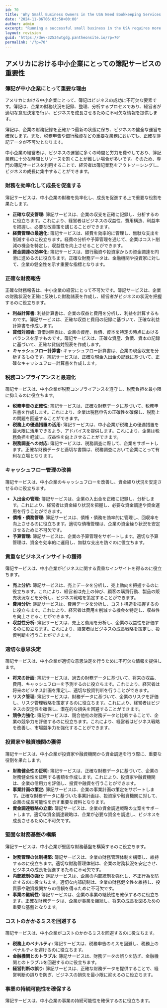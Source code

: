 ```yaml
---
id: 70
title: 'Why Small Business Owners in the USA Need Bookkeeping Services'
date: '2024-11-06T06:03:58+00:00'
author: admin
excerpt: "Running a successful small business in the USA requires more than just passion.  Learn why hiring a bookkeeping service is essential for financial clarity, accurate record keeping, and tax compliance.  [CONTENT]\n"
layout: revision
guid: 'https://dev-32534wtgdg.pantheonsite.io/?p=70'
permalink: '/?p=70'
---
```


## アメリカにおける中小企業にとっての簿記サービスの重要性

### 簿記が中小企業にとって重要な理由

アメリカにおける中小企業にとって、簿記はビジネスの成功に不可欠な要素です。簿記は、企業の財務状況を記録、整理、分析するプロセスであり、経営者が適切な意思決定を行い、ビジネスを成長させるために不可欠な情報を提供します。

簿記は、企業の財務記録を正確かつ最新の状態に保ち、ビジネスの健全な運営を確保します。また、税務申告や銀行融資などの重要な業務においても、正確な簿記データが不可欠となります。

中小企業の経営者は、ビジネスの運営に多くの時間と労力を費やしており、簿記業務に十分な時間とリソースを割くことが難しい場合が多いです。そのため、専門の簿記サービスを利用することで、経営者は簿記業務をアウトソーシングし、ビジネスの成長に集中することができます。

### 財務を効率化して成長を促進する

簿記サービスは、中小企業の財務を効率化し、成長を促進する上で重要な役割を果たします。

- **正確な収支管理:** 簿記サービスは、企業の収支を正確に記録し、分析するのに役立ちます。これにより、経営者はビジネスの収益性、費用構造、利益率を把握し、必要な改善策を講じることができます。
- **経費管理の最適化:** 簿記サービスは、経費を効率的に管理し、無駄な支出を削減するのに役立ちます。経費の分析や予算管理を通じて、企業はコスト削減の機会を特定し、収益性を向上させることができます。
- **資金調達の効率化:** 簿記サービスは、銀行融資や投資家からの資金調達を円滑に進めるのに役立ちます。正確な財務データは、金融機関や投資家に対して、企業の健全性を示す重要な指標となります。

### 正確な財務報告

正確な財務報告は、中小企業の経営にとって不可欠です。簿記サービスは、企業の財務状況を正確に反映した財務諸表を作成し、経営者がビジネスの状況を把握するのに役立ちます。

- **利益計算書:** 利益計算書は、企業の収益と費用を分析し、利益を計算するものです。簿記サービスは、正確な収益と費用の記録に基づいて、正確な利益計算書を作成します。
- **貸借対照表:** 貸借対照表は、企業の資産、負債、資本を特定の時点におけるバランスを示すものです。簿記サービスは、正確な資産、負債、資本の記録に基づいて、正確な貸借対照表を作成します。
- **キャッシュフロー計算書:** キャッシュフロー計算書は、企業の現金収支を分析するものです。簿記サービスは、正確な現金入出金の記録に基づいて、正確なキャッシュフロー計算書を作成します。

### 税務コンプライアンスと最適化

簿記サービスは、中小企業が税務コンプライアンスを遵守し、税務負担を最小限に抑えるのに役立ちます。

- **税務申告の正確性:** 簿記サービスは、正確な財務データに基づいて、税務申告書を作成します。これにより、企業は税務申告の正確性を確保し、税務上の問題を回避することができます。
- **税務上の優遇措置の活用:** 簿記サービスは、中小企業が税務上の優遇措置を最大限に活用できるよう、アドバイスを提供します。これにより、企業は税務負担を軽減し、収益性を向上させることができます。
- **税務調査への対応:** 簿記サービスは、税務調査に際して、企業をサポートします。正確な財務データと適切な書類は、税務調査において企業にとって有利な立場となります。

### キャッシュフロー管理の改善

簿記サービスは、中小企業のキャッシュフローを改善し、資金繰り状況を安定させるのに役立ちます。

- **入出金の管理:** 簿記サービスは、企業の入出金を正確に記録し、分析します。これにより、経営者は資金繰り状況を把握し、必要な資金調達や資金運用を行うことができます。
- **債権・債務管理:** 簿記サービスは、債権・債務を効率的に管理し、回収率を向上させるのに役立ちます。適切な債権管理は、企業の資金繰り状況を安定させるために不可欠です。
- **予算管理:** 簿記サービスは、企業の予算管理をサポートします。適切な予算管理は、資金を効率的に運用し、無駄な支出を防ぐのに役立ちます。

### 貴重なビジネスインサイトの獲得

簿記サービスは、中小企業がビジネスに関する貴重なインサイトを得るのに役立ちます。

- **売上分析:** 簿記サービスは、売上データを分析し、売上動向を把握するのに役立ちます。これにより、経営者は売上の伸び、顧客の購買行動、製品の販売状況などを分析し、ビジネス戦略を策定することができます。
- **費用分析:** 簿記サービスは、費用データを分析し、コスト構造を把握するのに役立ちます。これにより、経営者は費用を削減する機会を特定し、収益性を向上させることができます。
- **収益性分析:** 簿記サービスは、売上と費用を分析し、企業の収益性を評価するのに役立ちます。これにより、経営者はビジネスの成長戦略を策定し、投資判断を行うことができます。

### 適切な意思決定

簿記サービスは、中小企業が適切な意思決定を行うために不可欠な情報を提供します。

- **将来の計画:** 簿記サービスは、過去の財務データに基づいて、将来の収益、費用、キャッシュフローを予測するのに役立ちます。これにより、経営者は将来のビジネス計画を策定し、適切な投資判断を行うことができます。
- **リスク管理:** 簿記サービスは、財務データに基づいて、企業のリスクを評価し、リスク管理戦略を策定するのに役立ちます。これにより、経営者はビジネスの安定性を確保し、潜在的な損失を回避することができます。
- **競争力強化:** 簿記サービスは、競合他社の財務データと比較することで、企業の競争力を評価するのに役立ちます。これにより、経営者はビジネス戦略を改善し、市場競争力を強化することができます。

### 投資家や融資機関の獲得

簿記サービスは、中小企業が投資家や融資機関から資金調達を行う際に、重要な役割を果たします。

- **財務健全性の証明:** 簿記サービスは、正確な財務データに基づいて、企業の財務健全性を証明する書類を作成します。これにより、投資家や融資機関は、企業の信用力を評価し、投資や融資を行うことができます。
- **事業計画の策定:** 簿記サービスは、企業の事業計画の策定をサポートします。正確な財務データに基づいた事業計画は、投資家や融資機関に対して、企業の成長可能性を示す重要な資料となります。
- **資金調達戦略の立案:** 簿記サービスは、企業の資金調達戦略の立案をサポートします。適切な資金調達戦略は、企業が必要な資金を調達し、ビジネスを成長させるために不可欠です。

### 堅固な財務基盤の構築

簿記サービスは、中小企業が堅固な財務基盤を構築するのに役立ちます。

- **財務管理の体制構築:** 簿記サービスは、企業の財務管理体制を構築し、維持するのに役立ちます。適切な財務管理体制は、企業の財務状況を安定させ、ビジネスの成長を促進するために不可欠です。
- **内部統制の強化:** 簿記サービスは、企業の内部統制を強化し、不正行為を防止するのに役立ちます。適切な内部統制は、企業の財務健全性を維持し、投資家や融資機関からの信頼を得るために不可欠です。
- **事業の継続性:** 簿記サービスは、企業の事業の継続性を確保するのに役立ちます。正確な財務データは、企業が事業を継続し、将来の成長を図るための重要な基盤となります。

### コストのかかるミスを回避する

簿記サービスは、中小企業がコストのかかるミスを回避するのに役立ちます。

- **税務上のペナルティ:** 簿記サービスは、税務申告のミスを回避し、税務上のペナルティを避けるのに役立ちます。
- **金融機関とのトラブル:** 簿記サービスは、財務データの誤りを防ぎ、金融機関とのトラブルを回避するのに役立ちます。
- **経営判断の誤り:** 簿記サービスは、正確な財務データを提供することで、経営判断の誤りを防ぎ、ビジネスの損失を最小限に抑えるのに役立ちます。

### 事業の持続可能性を確保する

簿記サービスは、中小企業の事業の持続可能性を確保するのに役立ちます。